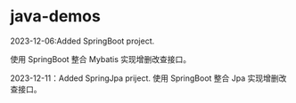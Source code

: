 # java-demos
2023-12-06:Added SpringBoot project.

使用 SpringBoot 整合 Mybatis 实现增删改查接口。

2023-12-11：Added SpringJpa priject.
使用 SpringBoot 整合 Jpa 实现增删改查接口。


